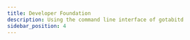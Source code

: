 ```yaml
---
title: Developer Foundation
description: Using the command line interface of gotabitd
sidebar_position: 4
---
```

